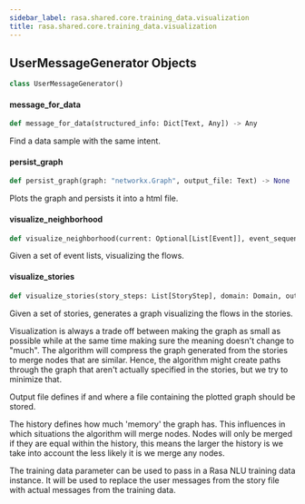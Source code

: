```yaml
---
sidebar_label: rasa.shared.core.training_data.visualization
title: rasa.shared.core.training_data.visualization
---
```

## UserMessageGenerator Objects

```python
class UserMessageGenerator()
```

#### message\_for\_data

```python
def message_for_data(structured_info: Dict[Text, Any]) -> Any
```

Find a data sample with the same intent.

#### persist\_graph

```python
def persist_graph(graph: "networkx.Graph", output_file: Text) -> None
```

Plots the graph and persists it into a html file.

#### visualize\_neighborhood

```python
def visualize_neighborhood(current: Optional[List[Event]], event_sequences: List[List[Event]], output_file: Optional[Text] = None, max_history: int = 2, nlu_training_data: Optional["TrainingData"] = None, should_merge_nodes: bool = True, max_distance: int = 1, fontsize: int = 12) -> "networkx.MultiDiGraph"
```

Given a set of event lists, visualizing the flows.

#### visualize\_stories

```python
def visualize_stories(story_steps: List[StoryStep], domain: Domain, output_file: Optional[Text], max_history: int, nlu_training_data: Optional["TrainingData"] = None, should_merge_nodes: bool = True, fontsize: int = 12) -> "networkx.MultiDiGraph"
```

Given a set of stories, generates a graph visualizing the flows in the stories.

Visualization is always a trade off between making the graph as small as
possible while
at the same time making sure the meaning doesn&#x27;t change to &quot;much&quot;. The
algorithm will
compress the graph generated from the stories to merge nodes that are
similar. Hence,
the algorithm might create paths through the graph that aren&#x27;t actually
specified in the
stories, but we try to minimize that.

Output file defines if and where a file containing the plotted graph
should be stored.

The history defines how much &#x27;memory&#x27; the graph has. This influences in
which situations the
algorithm will merge nodes. Nodes will only be merged if they are equal
within the history, this
means the larger the history is we take into account the less likely it
is we merge any nodes.

The training data parameter can be used to pass in a Rasa NLU training
data instance. It will
be used to replace the user messages from the story file with actual
messages from the training data.

